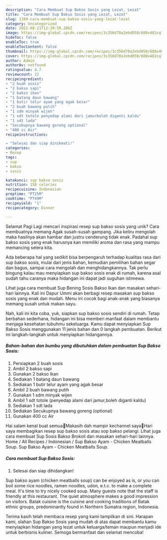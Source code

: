 ```yaml
---
description: "Cara Membuat Sup Bakso Sosis yang Lezat, Lezat"
title: "Cara Membuat Sup Bakso Sosis yang Lezat, Lezat"
slug: 1349-cara-membuat-sup-bakso-sosis-yang-lezat-lezat
category: Uncategorized
date: 2022-08-21T12:29:50.206Z
image: https://img-global.cpcdn.com/recipes/3c356d70a2ebd050/680x482cq70/sup-bakso-sosis-foto-resep-utama.jpg
hideToc: false
enableToc: true
enableTocContent: false
thumbnail: https://img-global.cpcdn.com/recipes/3c356d70a2ebd050/680x482cq70/sup-bakso-sosis-foto-resep-utama.jpg
cover: https://img-global.cpcdn.com/recipes/3c356d70a2ebd050/680x482cq70/sup-bakso-sosis-foto-resep-utama.jpg
author: Admin
authorAv: notfound
ratingvalue: 4.7
reviewcount: 12
recipeingredient:
- "2 buah sosis"
- "2 bakso sapi"
- "2 bakso ikan"
- "1 batang daun bawang"
- "1 butir telur ayam yang agak besar"
- "2 buah bawang putih"
- "1 sdm minyak wijen"
- "1 sdt totole penyedap alami dari jamurboleh diganti kaldu"
- "1 sdt lada"
- "Secukupnya bawang goreng optional"
- "400 cc Air"
recipeinstructions:

- "Selesai dan siap dinikmati!"
categories:
- Resep
tags:
- sup
- bakso
- sosis

katakunci: sup bakso sosis 
nutrition: 158 calories
recipecuisine: Indonesian
preptime: "PT25M"
cooktime: "PT49M"
recipeyield: "1"
recipecategory: Dinner

---
```



Selamat Pagi Lagi mencari inspirasi resep sup bakso sosis yang unik? Cara membuatnya memang Agak susah-susah gampang. Jika keliru mengolah maka hasilnya akan hambar dan justru cenderung tidak enak. Padahal sup bakso sosis yang enak harusnya kan memiliki aroma dan rasa yang mampu memancing selera kita.


Ada beberapa hal yang sedikit bisa berpengaruh terhadap kualitas rasa dari sup bakso sosis, mulai dari jenis bahan, kemudian pemilihan bahan segar dan bagus, sampai cara mengolah dan menghidangkannya. Tak perlu bingung kalau mau menyiapkan sup bakso sosis enak di rumah, karena asal sudah tahu caranya maka hidangan ini dapat jadi suguhan istimewa.

Lihat juga cara membuat Sup Bening Sosis Bakso Ikan dan masakan sehari-hari lainnya. Kali ini Dapur Ummi akan berbagi resep masakan sup bakso sosis yang enak dan mudah. Menu ini cocok bagi anak-anak yang biasanya memang susah untuk makan sayu.


Nah, kali ini kita coba, yuk, siapkan sup bakso sosis sendiri di rumah. Tetap berbahan sederhana, hidangan ini bisa memberi manfaat dalam membantu menjaga kesehatan tubuhmu sekeluarga. Kamu dapat menyiapkan Sup Bakso Sosis menggunakan 11 jenis bahan dan 0 langkah pembuatan. Berikut ini langkah-langkah untuk menyiapkan hidangannya.

<!--inarticleads1-->

##### Bahan-bahan dan bumbu yang dibutuhkan dalam pembuatan Sup Bakso Sosis:

1. Persiapkan 2 buah sosis
1. Ambil 2 bakso sapi
1. Gunakan 2 bakso ikan
1. Sediakan 1 batang daun bawang
1. Sediakan 1 butir telur ayam yang agak besar
1. Ambil 2 buah bawang putih
1. Gunakan 1 sdm minyak wijen
1. Ambil 1 sdt totole (penyedap alami dari jamur,boleh diganti kaldu)
1. Sediakan 1 sdt lada
1. Sediakan Secukupnya bawang goreng (optional)
1. Gunakan 400 cc Air


Hai salam kenal buat semua🙏Makasih dah mampir kechannel saya🤗Hari saya membagikan resep sup bakso sosis atau sop bakso pelangi. Lihat juga cara membuat Sup Sosis Bakso Brokoli dan masakan sehari-hari lainnya. Home / All Recipes / Indonesian / Sup Bakso Ayam - Chicken Meatballs Soup. Sup Bakso Ayam - Chicken Meatballs Soup. 

<!--inarticleads2-->

##### Cara membuat Sup Bakso Sosis:


1. Selesai dan siap dihidangkan!

Sup bakso ayam (chicken meatballs soup) can be enjoyed as is, or you can boil some rice noodles, ramen noodles, udon, e.t.c. to make a complete meal. It&#39;s time to try nicely cooked soup. Many guests note that the staff is friendly at this restaurant. The quiet atmosphere makes a good impression on visitors. Batak cuisine is the cuisine and cooking traditions of Batak ethnic groups, predominantly found in Northern Sumatra region, Indonesia. 

Terima kasih telah membaca resep yang kami tampilkan di sini. Harapan kami, olahan Sup Bakso Sosis yang mudah di atas dapat membantu kamu menyiapkan hidangan yang lezat untuk keluarga/teman maupun menjadi ide untuk berbisnis kuliner. Semoga bermanfaat dan selamat mencoba!
